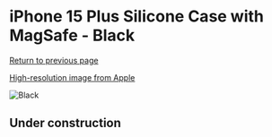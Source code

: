 # iPhone 15 Plus Silicone Case with MagSafe - Black

[Return to previous page](/iphone_15)

[High-resolution image from Apple](https://store.storeimages.cdn-apple.com/8756/as-images.apple.com/is/MT103?wid=4500&hei=4500&fmt=png)

<div style="width: 512px"><img src="/almost_uncompressed/MT103.webp" alt="Black"></div>

## Under construction
